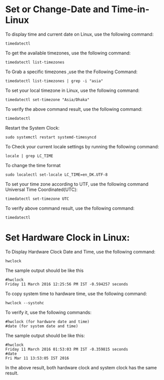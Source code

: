 # Set or Change-Date and Time-in-Linux

To display time and current date on Linux, use the following command:

    timedatectl
To get the available timezones, use the following command:

    timedatectl list-timezones
To Grab a specific timezones ,use the the Following Command:

    timedatectl list-timezones | grep -i "asia"
To set your local timezone in Linux, use the following command:

    timedatectl set-timezone "Asia/Dhaka"
To verify the above command result, use the following command:

    timedatectl
Restart the System Clock:

    sudo systemctl restart systemd-timesyncd
To Check your current locale settings by running the following command:

    locale | grep LC_TIME
To change the time format

    sudo localectl set-locale LC_TIME=en_DK.UTF-8
To set your time zone according to UTF, use the following command Universal Time Coordinated(UTC):

    timedatectl set-timezone UTC
To verify above command result, use the following command:

    timedatectl
    
# Set Hardware Clock in Linux:
To Display Hardware Clock Date and Time, use the following command:

    hwclock
The sample output should be like this

    #hwclock
    Friday 11 March 2016 12:25:56 PM IST -0.594257 seconds

To copy system time to hardware time, use the following command:

    hwclock --systohc
To verify it, use the following commands:

    #hwclock (for hardware date and time)
    #date (for system date and time)
The sample output should be like this:

    #hwclock
    Friday 11 March 2016 01:53:03 PM IST -0.359815 seconds
    #date
    Fri Mar 11 13:53:05 IST 2016
In the above result, both hardware clock and system clock has the same result.
















